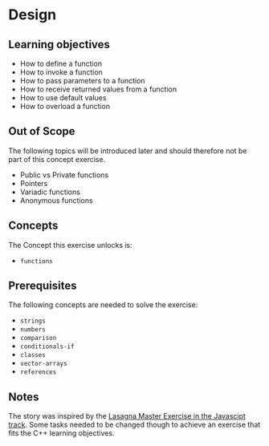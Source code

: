 # Design

## Learning objectives

- How to define a function
- How to invoke a function
- How to pass parameters to a function
- How to receive returned values from a function
- How to use default values
- How to overload a function

## Out of Scope

The following topics will be introduced later and should therefore not be part of this concept exercise.

- Public vs Private functions
- Pointers
- Variadic functions
- Anonymous functions

## Concepts

The Concept this exercise unlocks is:

- `functions`

## Prerequisites

The following concepts are needed to solve the exercise:

- `strings`
- `numbers`
- `comparison`
- `conditionals-if`
- `classes`
- `vector-arrays`
- `references`

## Notes

The story was inspired by the [Lasagna Master Exercise in the Javascipt track][javascript-lasagna-master].
Some tasks needed to be changed though to achieve an exercise that fits the C++ learning objectives.

[javascript-lasagna-master]: https://github.com/exercism/javascript/blob/main/exercises/concept/lasagna-master/.docs/instructions.md
